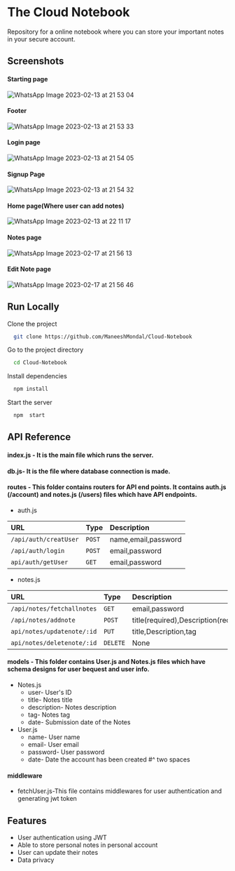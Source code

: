 # The Cloud Notebook




Repository for a online notebook where you can store your important notes in your secure account.

## Screenshots

#### Starting page
![WhatsApp Image 2023-02-13 at 21 53 04](https://user-images.githubusercontent.com/93001043/219706145-fee2eb33-d27e-47d5-b834-157fb2d91ff1.jpg)
#### Footer
![WhatsApp Image 2023-02-13 at 21 53 33](https://user-images.githubusercontent.com/93001043/219706792-82f472ca-a9d8-47d5-85f4-3d1a88a9ec1d.jpg)
#### Login page
![WhatsApp Image 2023-02-13 at 21 54 05](https://user-images.githubusercontent.com/93001043/219706800-55f267d7-d8a3-442c-9801-bfc92b2edb02.jpg)
#### Signup Page
![WhatsApp Image 2023-02-13 at 21 54 32](https://user-images.githubusercontent.com/93001043/219706803-acc86367-18d2-46f3-a1c1-60a9bf169160.jpg)
#### Home page(Where user can add notes)
![WhatsApp Image 2023-02-13 at 22 11 17](https://user-images.githubusercontent.com/93001043/219706806-b02852c7-6e93-4cbd-ae9b-a331a871f21e.jpg)
#### Notes page
![WhatsApp Image 2023-02-17 at 21 56 13](https://user-images.githubusercontent.com/93001043/219709553-4933bdd0-daa6-414f-8b64-58bf8fc3e4fb.jpg)
#### Edit Note page
![WhatsApp Image 2023-02-17 at 21 56 46](https://user-images.githubusercontent.com/93001043/219709558-305359fa-0e54-4c00-b99b-b5558dc6cd20.jpg)


## Run Locally

Clone the project

```bash
  git clone https://github.com/ManeeshMondal/Cloud-Notebook
```

Go to the project directory

```bash
  cd Cloud-Notebook
```

Install dependencies

```bash
  npm install
```

Start the server

```bash
  npm  start
```


## API Reference

 #### index.js - It is the main file which runs the server.
 #### db.js- It is the file where database connection is made.
 #### routes - This folder contains routers for API end points. It contains auth.js (/account) and notes.js (/users) files which have API endpoints.


- auth.js

| URL | Type     | Description                |
| :-------- | :------- | :------------------------- |
| `/api/auth/creatUser` | `POST` | name,email,password |
| `/api/auth/login `|`POST` |email,password  |
| `api/auth/getUser` | `GET` |email,password  |


-  notes.js

| URL | Type     | Description                |
| :-------- | :------- | :------------------------- |
| `/api/notes/fetchallnotes` | `GET` |email,password |
| `/api/notes/addnote `|`POST` |title(required),Description(required),tag  |
| `api/notes/updatenote/:id` | `PUT` |title,Description,tag    |
| `api/notes/deletenote/:id` | `DELETE` |  None  |

#### models - This folder contains User.js and Notes.js files which have schema designs for user bequest and user info.
 - Notes.js
    - user- User's ID
    - title- Notes title
    - description- Notes description
    - tag- Notes tag
    - date- Submission date of the Notes
 - User.js
    - name- User name
    - email- User email
    - password- User password
    - date- Date the account has been created
  #^ two spaces
#### middleware
- fetchUser.js-This file contains middlewares for user authentication and generating jwt token


## Features

- User authentication using JWT
- Able to store personal notes in personal account
- User can update their notes
- Data privacy





